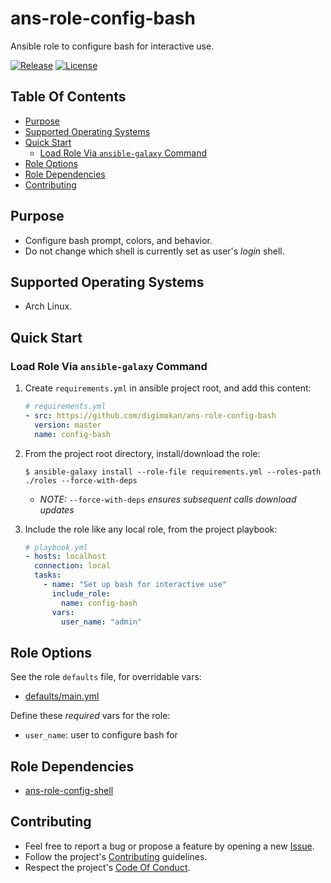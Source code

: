 # ans-role-config-bash

Ansible role to configure bash for interactive use.

[![Release](https://img.shields.io/github/release/digimokan/ans-role-config-bash.svg?label=release)](https://github.com/digimokan/ans-role-config-bash/releases/latest "Latest Release Notes")
[![License](https://img.shields.io/badge/license-MIT-blue.svg?label=license)](LICENSE.md "Project License")

## Table Of Contents

* [Purpose](#purpose)
* [Supported Operating Systems](#supported-operating-systems)
* [Quick Start](#quick-start)
    * [Load Role Via `ansible-galaxy` Command](#load-role-via-ansible-galaxy-command)
* [Role Options](#role-options)
* [Role Dependencies](#role-dependencies)
* [Contributing](#contributing)

## Purpose

* Configure bash prompt, colors, and behavior.
* Do not change which shell is currently set as user's _login_ shell.

## Supported Operating Systems

* Arch Linux.

## Quick Start

### Load Role Via `ansible-galaxy` Command

1. Create `requirements.yml` in ansible project root, and add this content:

   ```yaml
   # requirements.yml
   - src: https://github.com/digimokan/ans-role-config-bash
     version: master
     name: config-bash
   ```

2. From the project root directory, install/download the role:

   ```shell
   $ ansible-galaxy install --role-file requirements.yml --roles-path ./roles --force-with-deps
   ```

   * _NOTE:_ `--force-with-deps` _ensures subsequent calls download updates_

3. Include the role like any local role, from the project playbook:

   ```yaml
   # playbook.yml
   - hosts: localhost
     connection: local
     tasks:
       - name: "Set up bash for interactive use"
         include_role:
           name: config-bash
         vars:
           user_name: "admin"
   ```

## Role Options

See the role `defaults` file, for overridable vars:

  * [defaults/main.yml](../defaults/main.yml)

Define these _required_ vars for the role:

  * `user_name`: user to configure bash for

## Role Dependencies

* [ans-role-config-shell](https://github.com/digimokan/ans-role-config-shell)

## Contributing

* Feel free to report a bug or propose a feature by opening a new
  [Issue](https://github.com/digimokan/ans-role-config-bash/issues).
* Follow the project's [Contributing](CONTRIBUTING.md) guidelines.
* Respect the project's [Code Of Conduct](CODE_OF_CONDUCT.md).

